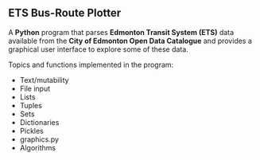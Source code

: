 ## ETS Bus-Route Plotter

A **Python** program that parses **Edmonton Transit System (ETS)** data available from the **City of Edmonton Open Data Catalogue** and provides a graphical user interface to
explore some of these data.

Topics and functions implemented in the program:

- Text/mutability
- File input
- Lists
- Tuples
- Sets
- Dictionaries
- Pickles
- graphics.py
- Algorithms
